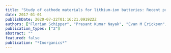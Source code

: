```yaml
---
title: "Study of cathode materials for lithium-ion batteries: Recent progress and new challenges"
date: 2017-01-01
publishDate: 2020-07-22T01:16:21.091922Z
authors: ["Florian Schipper", "Prasant Kumar Nayak", "Evan M Erickson", "S Francis Amalraj", "Onit Srur-Lavi", "Tirupathi Rao Penki", "Michael Talianker", "Judith Grinblat", "Hadar Sclar", "Ortal Breuer", " others"]
publication_types: ["2"]
abstract: ""
featured: false
publication: "*Inorganics*"
---
```


